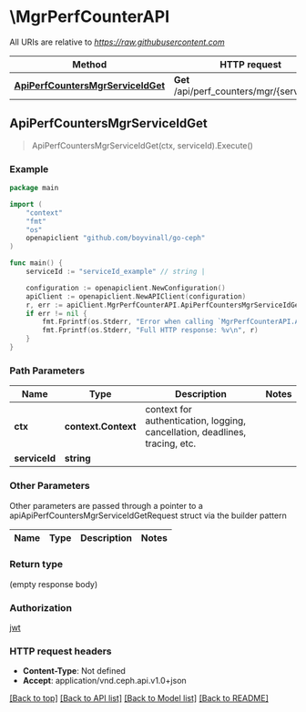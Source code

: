 # \MgrPerfCounterAPI

All URIs are relative to *https://raw.githubusercontent.com*

Method | HTTP request | Description
------------- | ------------- | -------------
[**ApiPerfCountersMgrServiceIdGet**](MgrPerfCounterAPI.md#ApiPerfCountersMgrServiceIdGet) | **Get** /api/perf_counters/mgr/{service_id} | 



## ApiPerfCountersMgrServiceIdGet

> ApiPerfCountersMgrServiceIdGet(ctx, serviceId).Execute()



### Example

```go
package main

import (
	"context"
	"fmt"
	"os"
	openapiclient "github.com/boyvinall/go-ceph"
)

func main() {
	serviceId := "serviceId_example" // string | 

	configuration := openapiclient.NewConfiguration()
	apiClient := openapiclient.NewAPIClient(configuration)
	r, err := apiClient.MgrPerfCounterAPI.ApiPerfCountersMgrServiceIdGet(context.Background(), serviceId).Execute()
	if err != nil {
		fmt.Fprintf(os.Stderr, "Error when calling `MgrPerfCounterAPI.ApiPerfCountersMgrServiceIdGet``: %v\n", err)
		fmt.Fprintf(os.Stderr, "Full HTTP response: %v\n", r)
	}
}
```

### Path Parameters


Name | Type | Description  | Notes
------------- | ------------- | ------------- | -------------
**ctx** | **context.Context** | context for authentication, logging, cancellation, deadlines, tracing, etc.
**serviceId** | **string** |  | 

### Other Parameters

Other parameters are passed through a pointer to a apiApiPerfCountersMgrServiceIdGetRequest struct via the builder pattern


Name | Type | Description  | Notes
------------- | ------------- | ------------- | -------------


### Return type

 (empty response body)

### Authorization

[jwt](../README.md#jwt)

### HTTP request headers

- **Content-Type**: Not defined
- **Accept**: application/vnd.ceph.api.v1.0+json

[[Back to top]](#) [[Back to API list]](../README.md#documentation-for-api-endpoints)
[[Back to Model list]](../README.md#documentation-for-models)
[[Back to README]](../README.md)

